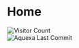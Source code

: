 # Home
![Visitor Count](https://visitor-badge.laobi.icu/badge?page_id=RawflameStudios/home)<br>
![Aquexa Last Commit](https://img.shields.io/github/last-commit/RawflameStudios/home/main)
